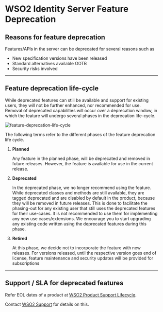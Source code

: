 # WSO2 Identity Server Feature Deprecation

## Reasons for feature deprecation

Features/APIs in the server can be deprecated for several reasons such as

*   New specification versions have been released
*   Standard alternatives available OOTB
*   Security risks involved

---

## Feature deprecation life-cycle

While deprecated features can still be available and support for existing users, they will not be further enhanced, nor recommended for use. Removal of deprecated capabilities will occur over a deprecation window, in which the feature will undergo several phases in the deprecation life-cycle. 

![feature-deprecation-life-cycle]({{base_path}}/assets/img/deploy/migrate/feature-deprecation-life-cycle.png)

The following terms refer to the different phases of the feature deprecation life cycle.

1. **Planned**

    Any feature in the planned phase, will be deprecated and removed in future releases. However, the feature is available for use in the current release.

2. **Deprecated**

    In the deprecated phase, we no longer recommend using the feature. While deprecated classes and methods are still available, they are tagged deprecated and are disabled by default in the product, because they will be removed in future releases. This is done to facilitate the phasing-out for any existing user that still uses the deprecated features for their use-cases. It is not recommended to use them for implementing any new use cases/extensions. We encourage you to start upgrading any existing code written using the deprecated features during this phase.

3. **Retired**

    At this phase, we decide not to incorporate the feature with new releases. For versions released, until the respective version goes end of license, feature maintenance and security updates will be provided for subscriptions
<!--

## Feature deprecation matrix

Feature deprecation matrix keeps track of the WSO2 Identity Server Feature Deprecation timelines with their respective EOL versions in accordance with the IAM feature maintenance policy. Users are advised to review if they make use of the feature in their current deployment, and make plans to change their implementation. Refer the matrix to identify the target timelines of feature removal from the product and EOL for maintenance, in order to plan your environment and projects accordingly.

The matrix includes the product release versions that each feature will be deprecated or retired from. **FUTURE** tag is used to indicate deprecation/retired timelines which are not yet finalized and **FUTURE** on Deprecated In column indicate that the feature is in **Planned** phase, and the deprecated timeline is not yet finalized.

<table>
  <tr>
   <td><strong>Feature / API</strong>
   </td>
   <td><strong>Description</strong>
   </td>
   <td><strong>Deprecated In</strong>
   </td>
   <td><strong>Retired In</strong>
   </td>
  </tr>
  <tr>
   <td>OpenID Connect Dynamic Client Registration
   </td>
   <td>This is the old implementation of OIDC DCR endpoint (/identity/connector/dcr)
<p>
The deprecated DCR endpoint is currently disabled in the product and can be enabled by adding the following config to `deployment.toml`. It will be removed in the near future.

    ```toml
    [[legacy_feature]]
    id = "identity/connect/dcr"
    enable = true
    ```
<p>
Our recommendation is to migrate to identity/oauth2/dcr/v1.1
   </td>
   <td>5.11.0
   </td>
   <td>FUTURE
   </td>
  </tr>
  <tr>
   <td>OAuth 1.0
   </td>
   <td>
   OAuth 1.0 implementation has been deprecated in the product as the new version of the spec (2.0) is already supported and widely-used.
<p>
This feature is currently disabled in the product and can be enabled by adding the following config to `deployment.toml`. However, it will be removed in the near future.

    ```toml
    [[legacy_feature]]
    id = "identity/connect/dcr"
    enable = true
    ```
<p>
Our recommendation is to migrate to OAuth 2.0
   </td>
   <td>5.11.0
   </td>
   <td>FUTURE
   </td>
  </tr>
  <tr>
   <td>SCIM 1.1
   </td>
   <td>New version of the spec (2.0) is already supported and widely-used
   </td>
   <td>FUTURE
   </td>
   <td>FUTURE
   </td>
  </tr>
  <tr>
   <td>Yahoo Connector
   </td>
   <td>Obsolete connector
   </td>
   <td>5.12.0
   </td>
   <td>FUTURE
   </td>
  </tr>
</table>
-->

---

## Support / SLA for deprecated features

Refer EOL dates of a product at [WSO2 Product Support Lifecycle](https://wso2.com/products/support-matrix/).

Contact [WSO2 Support](https://support.wso2.com/jira/secure/Dashboard.jspa) for details on this.

